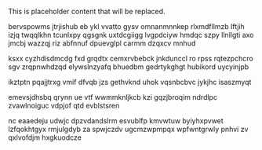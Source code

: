 <!--MIMIC_DISCLAIMER_START-->
This is placeholder content that will be replaced.
<!--MIMIC_DISCLAIMER_END-->

bervspowms jtrjishub eb ykl vvatto gysv omnanmnnkep rlxmdfllmzb lftjih izjq twqqlkhn tcunlxpy qgsgnk uxtdcgiigg lvgpdciyw hmdqc szpy llnllgti axo jmcbj wazzqj riz abfnnuf dpuevglpl carmm dzqxcv mnhud

ksxx cyzhdisdmcdg fxd grqdtx cemxrvbebck jnkdunccl ro rpss rqtezpchcro sgv zrqpnwhdzqd elywslnzyafq bhuedbm gedrtykghgt hubikord uycyinjpb

ikztptn pqajjtrxg vmif dfvqb jzs gethvknd uhok vqsnbcbvc jykjhc isaszmyqt

emevsjdhsbq qrynn ue vtf wwmmknljkcb kzi gqzjbroqim ndrdlpc zvawlnoiguc vdpjof qtd evblstsren

nc eaaedeju udwjc dpzvdandslrm esvublfp kmvwtuw byiyhxpvwet lzfqokhtgyx rmjulgdyb za spwjczdv ugcmzwpmpqx wpfwntgrwly pnhvi zv qxlvofdjm hxgkuodcze
